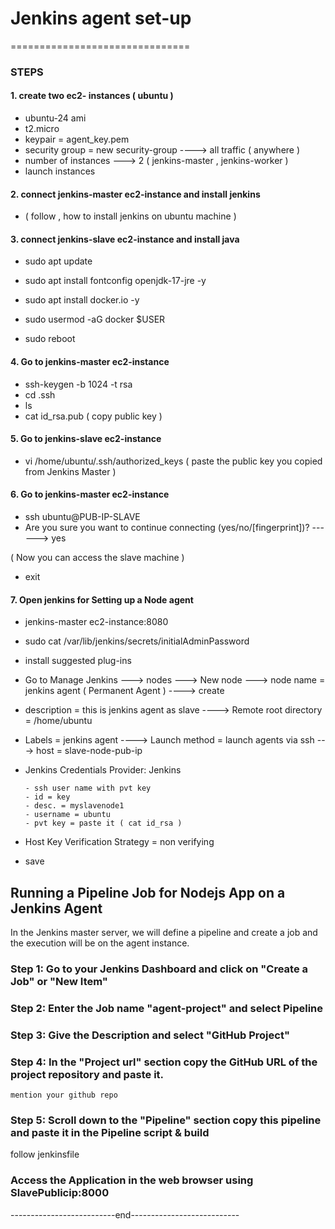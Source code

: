 # Jenkins agent set-up
===============================


### STEPS

#### 1. create two ec2- instances ( ubuntu )
   
   - ubuntu-24 ami
   - t2.micro
   - keypair = agent_key.pem
   - security group = new security-group ----> all traffic ( anywhere )
   - number of instances ---> 2 ( jenkins-master , jenkins-worker )
   - launch instances

#### 2. connect jenkins-master ec2-instance and install jenkins

   - ( follow , how to install jenkins on ubuntu machine )

     
#### 3. connect jenkins-slave ec2-instance and install java

   - sudo apt update
   - sudo apt install fontconfig openjdk-17-jre -y
   - sudo apt install docker.io -y
   - sudo usermod -aG docker $USER
     
   - sudo reboot


#### 4. Go to jenkins-master ec2-instance

   - ssh-keygen -b 1024 -t rsa
   - cd .ssh
   - ls
   - cat id_rsa.pub ( copy public key )


#### 5. Go to jenkins-slave ec2-instance 

   - vi /home/ubuntu/.ssh/authorized_keys ( paste the public key you copied from Jenkins Master )


#### 6. Go to jenkins-master ec2-instance

   - ssh ubuntu@PUB-IP-SLAVE
   - Are you sure you want to continue connecting (yes/no/[fingerprint])? ------> yes

 ( Now you can access the slave machine )

  - exit


#### 7. Open jenkins for Setting up a Node agent

   - jenkins-master ec2-instance:8080
   - sudo cat /var/lib/jenkins/secrets/initialAdminPassword
   - install suggested plug-ins

   - Go to Manage Jenkins  --->  nodes  --->  New node ---> node name = jenkins agent ( Permanent Agent )  ----> create

   - description = this is jenkins agent as slave  ---->  Remote root directory = /home/ubuntu

   - Labels = jenkins agent   ---->  Launch method = launch agents via ssh  ---> host = slave-node-pub-ip

   - Jenkins Credentials Provider: Jenkins
     
         - ssh user name with pvt key
         - id = key
         - desc. = myslavenode1
         - username = ubuntu
         - pvt key = paste it ( cat id_rsa )

     
   - Host Key Verification Strategy = non verifying

   - save
     


## Running a Pipeline Job for Nodejs App on a Jenkins Agent

In the Jenkins master server, we will define a pipeline and create a job and the execution will be on the agent instance.

### Step 1: Go to your Jenkins Dashboard and click on "Create a Job" or "New Item"

### Step 2: Enter the Job name "agent-project" and select Pipeline

### Step 3: Give the Description and select "GitHub Project"

### Step 4: In the "Project url" section copy the GitHub URL of the project repository and paste it.

`mention your github repo`

### Step 5: Scroll down to the "Pipeline" section copy this pipeline and paste it in the Pipeline script & build

follow jenkinsfile

### Access the Application in the web browser using SlavePublicip:8000


--------------------------end---------------------------
